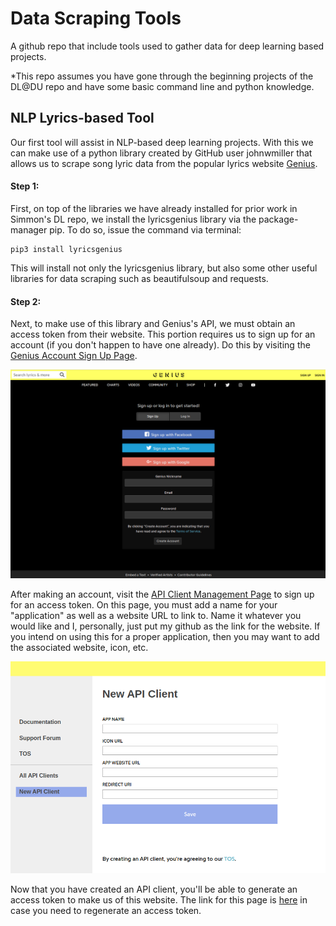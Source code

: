 # Data Scraping Tools
A github repo that include tools used to gather data for deep learning based projects. 

*This repo assumes you have gone through the beginning projects of the DL@DU repo and have some basic command line and python knowledge. 

## NLP Lyrics-based Tool 
Our first tool will assist in NLP-based deep learning projects. With this we can make use of a python library created by GitHub user johnwmiller that allows us to scrape song lyric data from the popular lyrics website [Genius](Genius.com).
#### Step 1:
First, on top of the libraries we have already installed for prior work in Simmon's DL repo, we install the lyricsgenius library via the package-manager pip.
To do so, issue the command via terminal: 
~~~
pip3 install lyricsgenius
~~~
This will install not only the lyricsgenius library, but also some other useful libraries for data scraping such as beautifulsoup and requests.
#### Step 2:
Next, to make use of this library and Genius's API, we must obtain an access token from their website. This portion requires us to sign up for an account (if you don't happen to have one already). Do this by visiting the [Genius Account Sign Up Page](https://genius.com/signup).


![Lyrics Genius Sign Up](/images/geniussignup.png)


After making an account, visit the [API Client Management Page](https://genius.com/api-clients) to sign up for an access token. On this page, you must add a name for your "application" as well as a website URL to link to. Name it whatever you would like and I, personally, just put my github as the link for the website. If you intend on using this for a proper application, then you may want to add the associated website, icon, etc.


![Lyrics Genius API](/images/lyricsapi.png)


Now that you have created an API client, you'll be able to generate an access token to make us of this website. The link for this page is [here](https://genius.com/api-clients) in case you need to regenerate an access token.

